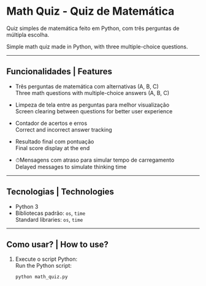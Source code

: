 # Math Quiz - Quiz de Matemática

Quiz simples de matemática feito em Python, com três perguntas de múltipla escolha.

Simple math quiz made in Python, with three multiple-choice questions.

---

## Funcionalidades | Features

- Três perguntas de matemática com alternativas (A, B, C)  
  Three math questions with multiple-choice answers (A, B, C)

- Limpeza de tela entre as perguntas para melhor visualização  
  Screen clearing between questions for better user experience

- Contador de acertos e erros  
  Correct and incorrect answer tracking

- Resultado final com pontuação  
  Final score display at the end

- ⏱Mensagens com atraso para simular tempo de carregamento  
  Delayed messages to simulate thinking time

---

## Tecnologias | Technologies

- Python 3
- Bibliotecas padrão: `os`, `time`  
  Standard libraries: `os`, `time`

---

## Como usar? | How to use?

1. Execute o script Python:  
   Run the Python script:
   ```bash
   python math_quiz.py
